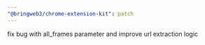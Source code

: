 ```yaml
---
"@bringweb3/chrome-extension-kit": patch
---
```


fix bug with all_frames parameter and improve url extraction logic
